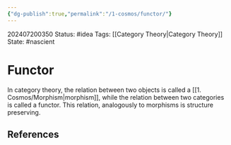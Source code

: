 ```yaml
---
{"dg-publish":true,"permalink":"/1-cosmos/functor/"}
---
```


202407200350
Status: #idea
Tags: [[Category Theory\|Category Theory]]
State: #nascient
# Functor

In category theory, the relation between two objects is called a [[1. Cosmos/Morphism\|morphism]], while the relation between two categories is called a functor. This relation, analogously to morphisms is structure preserving.

## References
